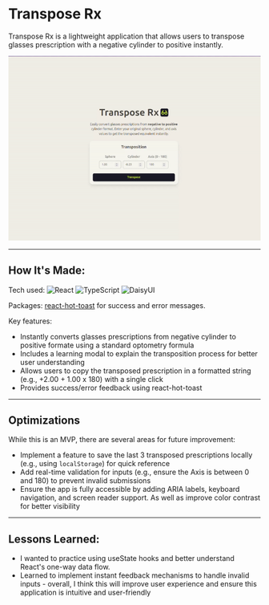 # Transpose Rx

Transpose Rx is a lightweight application that allows users to transpose glasses prescription with a negative cylinder to positive instantly.

![Transpose Rx](/public/transposerx.gif)

---

## How It's Made:

Tech used:
![React](https://img.shields.io/badge/react-%2320232a.svg?style=for-the-badge&logo=react&logoColor=%2361DAFB)
![TypeScript](https://img.shields.io/badge/typescript-%23007ACC.svg?style=for-the-badge&logo=typescript&logoColor=white)
![DaisyUI](https://img.shields.io/badge/daisyui-5A0EF8?style=for-the-badge&logo=daisyui&logoColor=white)

Packages:
[react-hot-toast](https://github.com/timolins/react-hot-toast) for success and error messages.

Key features:

- Instantly converts glasses prescriptions from negative cylinder to positive formate using a standard optometry formula
- Includes a learning modal to explain the transposition process for better user understanding
- Allows users to copy the transposed prescription in a formatted string (e.g., +2.00 + 1.00 x 180) with a single click
- Provides success/error feedback using react-hot-toast

---

## Optimizations

While this is an MVP, there are several areas for future improvement:

- Implement a feature to save the last 3 transposed prescriptions locally (e.g., using `localStorage`) for quick reference
- Add real-time validation for inputs (e.g., ensure the Axis is between 0 and 180) to prevent invalid submissions
- Ensure the app is fully accessible by adding ARIA labels, keyboard navigation, and screen reader support. As well as improve color contrast for better visibility

---

## Lessons Learned:

- I wanted to practice using useState hooks and better understand React's one-way data flow.
- Learned to implement instant feedback mechanisms to handle invalid inputs - overall, I think this will improve user experience and ensure this application is intuitive and user-friendly
